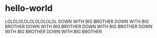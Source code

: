 # hello-world
LOLOLOLOLOLOLOLOLOL
DOWN WITH BIG BROTHER
DOWN WITH BIG BROTHER
DOWN WITH BIG BROTHER
DOWN WITH BIG BROTHER
DOWN WITH BIG BROTHER
DOWN WITH BIG BROTHER
